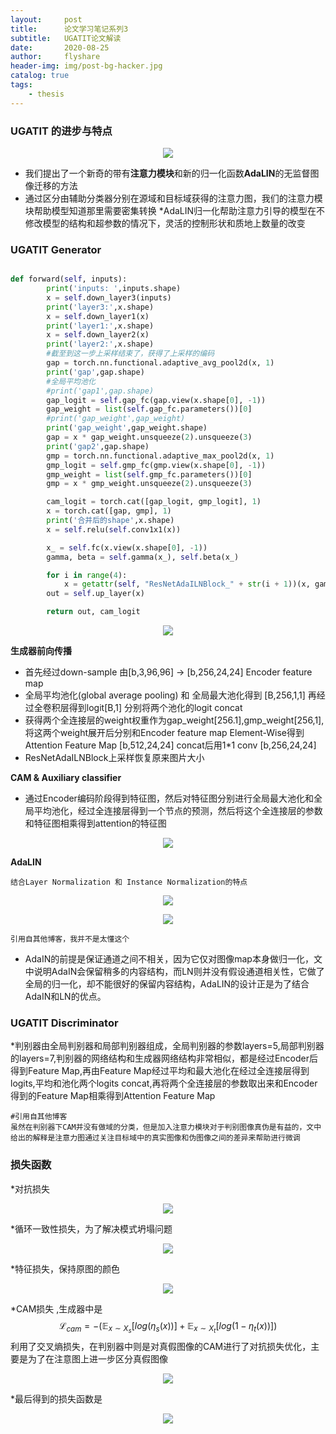 ```yaml
---
layout:     post
title:      论文学习笔记系列3
subtitle:   UGATIT论文解读
date:       2020-08-25
author:     flyshare
header-img: img/post-bg-hacker.jpg
catalog: true
tags:
    - thesis
---
```



### UGATIT 的进步与特点

<p align='center'>
      <img src="/img/UGATIT-1.png">
</p>

* 我们提出了一个新奇的带有**注意力模块**和新的归一化函数**AdaLIN**的无监督图像迁移的方法
* 通过区分由辅助分类器分别在源域和目标域获得的注意力图，我们的注意力模块帮助模型知道那里需要密集转换
*AdaLIN归一化帮助注意力引导的模型在不修改模型的结构和超参数的情况下，灵活的控制形状和质地上数量的改变


### UGATIT Generator

```python

def forward(self, inputs):
        print('inputs: ',inputs.shape)
        x = self.down_layer3(inputs)
        print('layer3:',x.shape)
        x = self.down_layer1(x)
        print('layer1:',x.shape)
        x = self.down_layer2(x)
        print('layer2:',x.shape)
        #截至到这一步上采样结束了，获得了上采样的编码
        gap = torch.nn.functional.adaptive_avg_pool2d(x, 1)
        print('gap',gap.shape)
        #全局平均池化
        #print('gap1',gap.shape)
        gap_logit = self.gap_fc(gap.view(x.shape[0], -1))
        gap_weight = list(self.gap_fc.parameters())[0]
        #print('gap_weight',gap_weight)
        print('gap_weight',gap_weight.shape)
        gap = x * gap_weight.unsqueeze(2).unsqueeze(3)
        print('gap2',gap.shape)
        gmp = torch.nn.functional.adaptive_max_pool2d(x, 1)
        gmp_logit = self.gmp_fc(gmp.view(x.shape[0], -1))
        gmp_weight = list(self.gmp_fc.parameters())[0]
        gmp = x * gmp_weight.unsqueeze(2).unsqueeze(3)

        cam_logit = torch.cat([gap_logit, gmp_logit], 1)
        x = torch.cat([gap, gmp], 1)
        print('合并后的shape',x.shape)
        x = self.relu(self.conv1x1(x))

        x_ = self.fc(x.view(x.shape[0], -1))
        gamma, beta = self.gamma(x_), self.beta(x_)

        for i in range(4):
            x = getattr(self, "ResNetAdaILNBlock_" + str(i + 1))(x, gamma, beta)
        out = self.up_layer(x)

        return out, cam_logit

```

<p align='center'>
      <img src="/img/UGATIT-3.png">
</p>


**生成器前向传播**
* 首先经过down-sample 由[b,3,96,96] -> [b,256,24,24] Encoder feature map
* 全局平均池化(global average pooling) 和 全局最大池化得到 [B,256,1,1] 再经过全卷积层得到logit[B,1] 分别将两个池化的logit concat
* 获得两个全连接层的weight权重作为gap_weight[256.1],gmp_weight[256,1],将这两个weight展开后分别和Encoder feature map Element-Wise得到Attention Feature Map [b,512,24,24] concat后用1*1 conv [b,256,24,24]
* ResNetAdaILNBlock上采样恢复原来图片大小



**CAM & Auxiliary classifier**

* 通过Encoder编码阶段得到特征图，然后对特征图分别进行全局最大池化和全局平均池化，经过全连接层得到一个节点的预测，然后将这个全连接层的参数和特征图相乘得到attention的特征图


<p align='center'>
      <img src="/img/UGATIT-4.png">
</p>

**AdaLIN**

`结合Layer Normalization 和 Instance Normalization的特点`

<p align='center'>
      <img src="/img/UGATIT-2.png">
</p>

<p align='center'>
      <img src="/img/UGATIT-5.png">
</p>


`引用自其他博客，我并不是太懂这个`
* AdaIN的前提是保证通道之间不相关，因为它仅对图像map本身做归一化，文中说明AdaIN会保留稍多的内容结构，而LN则并没有假设通道相关性，它做了全局的归一化，却不能很好的保留内容结构，AdaLIN的设计正是为了结合AdaIN和LN的优点。

### UGATIT Discriminator

*判别器由全局判别器和局部判别器组成，全局判别器的参数layers=5,局部判别器的layers=7,判别器的网络结构和生成器网络结构非常相似，都是经过Encoder后得到Feature Map,再由Feature Map经过平均和最大池化在经过全连接层得到logits,平均和池化两个logits concat,再将两个全连接层的参数取出来和Encoder得到的Feature Map相乘得到Attention Feature Map 

```
#引用自其他博客
虽然在判别器下CAM并没有做域的分类，但是加入注意力模块对于判别图像真伪是有益的，文中给出的解释是注意力图通过关注目标域中的真实图像和伪图像之间的差异来帮助进行微调
```

### 损失函数

*对抗损失

<p align='center'>
      <img src="/img/UGATIT-6.png">
</p>

*循环一致性损失，为了解决模式坍塌问题

<p align='center'>
      <img src="/img/UGATIT-7.png">
</p>

*特征损失，保持原图的颜色

<p align='center'>
      <img src="/img/UGATIT-8.png">
</p>

*CAM损失 ,生成器中是 $$
\mathcal L_{cam} = -(\mathbb E_{x \sim X_s}[log(\eta_s(x))]+\mathbb E_{x \sim X_t}[log(1 - \eta_t(x))])
$$利用了交叉熵损失，在判别器中则是对真假图像的CAM进行了对抗损失优化，主要是为了在注意图上进一步区分真假图像

<p align='center'>
      <img src="/img/UGATIT-9.png">
</p>

*最后得到的损失函数是

<p align='center'>
      <img src="/img/UGATIT-10.png">
</p>
